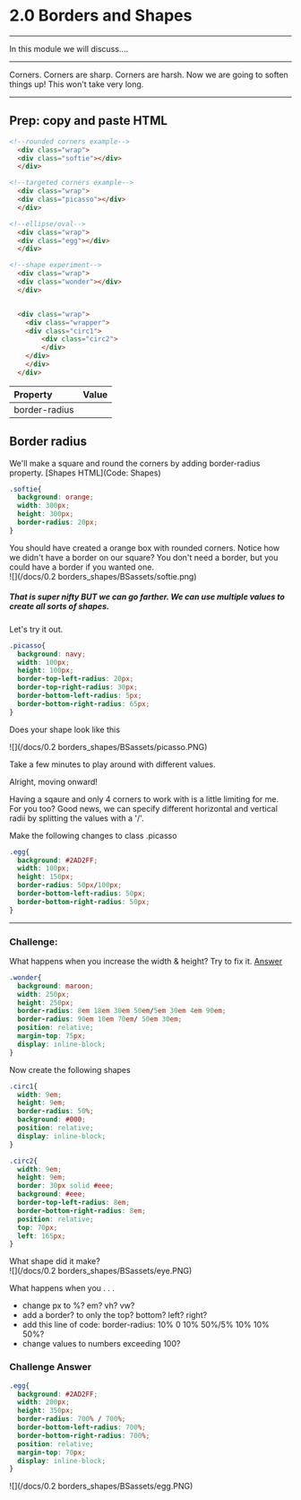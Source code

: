 # 2.0 Borders and Shapes
---
In this module we will discuss....

<hr />


Corners. Corners are sharp. Corners are harsh. Now we are going to soften things up! This won't take very long.

---

## Prep: copy and paste HTML

```html
<!--rounded corners example-->
  <div class="wrap">
  <div class="softie"></div>
  </div>

<!--targeted corners example-->
  <div class="wrap">
  <div class="picasso"></div>
  </div>

<!--ellipse/oval-->
  <div class="wrap">
  <div class="egg"></div>
  </div>

<!--shape experiment-->
  <div class="wrap">
  <div class="wonder"></div>
  </div>


  <div class="wrap">
    <div class="wrapper">
    <div class="circ1">
        <div class="circ2">
        </div>
    </div>
    </div>
  </div>
```

| Property | Value |
| :--- | :--- |
| border-radius |  |

## Border radius

We'll make a square and round the corners by adding border-radius property. [Shapes HTML](Code: Shapes)

```css
.softie{
  background: orange;
  width: 300px;
  height: 300px;
  border-radius: 20px;
}
```

You should have created a orange box with rounded corners.  Notice how we didn't have a border on our square? You don't need a border, but you could have a border if you wanted one.  
![](/docs/0.2 borders_shapes/BSassets/softie.png)

##### That is super nifty BUT we can go farther. We can use multiple values to create all sorts of shapes.

Let's try it out.

```css
.picasso{
  background: navy;
  width: 100px;
  height: 100px;
  border-top-left-radius: 20px;
  border-top-right-radius: 30px;
  border-bottom-left-radius: 5px;
  border-bottom-right-radius: 65px;
}
```

Does your shape look like this

![](/docs/0.2 borders_shapes/BSassets/picasso.PNG)

Take a few minutes to play around with different values.

Alright, moving onward!

Having a sqaure and only 4 corners to work with is a little limiting for me. For you too? Good news, we can specify different horizontal and vertical radii by splitting the values with a '/'.

Make the following changes to class .picasso

```css
.egg{
  background: #2AD2FF;
  width: 100px;
  height: 150px;
  border-radius: 50px/100px;
  border-bottom-left-radius: 50px;
  border-bottom-right-radius: 50px;
}
```



---

### Challenge:

What happens when you increase the width & height? Try to fix it.  [Answer](#challenge-answer)

```css
.wonder{
  background: maroon;
  width: 250px;
  height: 250px;
  border-radius: 8em 18em 30em 50em/5em 30em 4em 90em;
  border-radius: 90em 10em 70em/ 50em 30em; 
  position: relative;
  margin-top: 75px;
  display: inline-block;
}
```

  
Now create the following shapes

```css
.circ1{
  width: 9em;
  height: 9em;
  border-radius: 50%;
  background: #000;
  position: relative;
  display: inline-block;
}

.circ2{
  width: 9em;
  height: 9em;
  border: 30px solid #eee;
  background: #eee;
  border-top-left-radius: 8em;
  border-bottom-right-radius: 8em;
  position: relative;
  top: 70px;
  left: 165px;
}
```

What shape did it make?  
![](/docs/0.2 borders_shapes/BSassets/eye.PNG)

What happens when you . . .

* change px to %? em? vh? vw?
* add a border? to only the top? bottom? left? right?
* add this line of code: border-radius: 10% 0 10% 50%/5% 10% 10% 50%?
* change values to numbers exceeding 100?

### Challenge Answer

```css
.egg{
  background: #2AD2FF;
  width: 200px;
  height: 350px;
  border-radius: 700% / 700%;
  border-bottom-left-radius: 700%;
  border-bottom-right-radius: 700%;
  position: relative;
  margin-top: 70px;
  display: inline-block;
}
```

![](/docs/0.2 borders_shapes/BSassets/egg.PNG)

